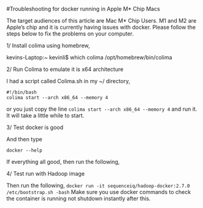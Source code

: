 #Troubleshooting for docker running in Apple M* Chip Macs

The target audiences of this article are Mac M*  Chip Users. M1 and M2 are Apple’s chip and it is currently having issues with docker. Please follow the steps below to fix the problems on your computer.

1/ Install colima using homebrew,

kevins-Laptop:~ kevinli$ which colima
/opt/homebrew/bin/colima

2/ Run Colima to emulate it is x64 architecture

I had a script called Colima.sh in my ~/ directory,

```
#!/bin/bash
colima start --arch x86_64 --memory 4
```

or you just copy the line `colima start --arch x86_64 --memory 4` and run it. It will take a little while to start.

3/ Test docker is good

And then type

`docker --help`

If everything all good, then run the following,

4/ Test run with Hadoop image

Then run the following,
`
docker run -it sequenceiq/hadoop-docker:2.7.0 /etc/bootstrap.sh -bash
`
Make sure you use docker commands to check the container is running not shutdown instantly after this.
